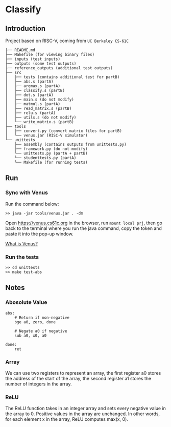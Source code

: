 # Classify
## Introduction
Project based on RISC-V, coming from `UC Berkeley CS-61C`
```
├── README.md
├── Makefile (for viewing binary files)
├── inputs (test inputs)
├── outputs (some test outputs)
├── reference_outputs (additional test outputs)
├── src
│   ├── tests (contains additional test for partB)
│   ├── abs.s (partA)
│   ├── argmax.s (partA)
│   ├── classify.s (partB)
│   ├── dot.s (partA)
│   ├── main.s (do not modify)
│   ├── matmul.s (partA)
│   ├── read_matrix.s (partB)
│   ├── relu.s (partA)
│   ├── utils.s (do not modify)
│   └── write_matrix.s (partB)
├── tools
│   ├── convert.py (convert matrix files for partB)
│   └── venus.jar (RISC-V simulator)
└── unittests
    ├── assembly (contains outputs from unittests.py)
    ├── framework.py (do not modify)
    └── unittests.py (partA + partB)
    └── studenttests.py (partA)
    └── Makefile (for running tests)
```

## Run
### Sync with Venus
Run the command below:
```
>> java -jar tools/venus.jar . -dm
```
Open https://venus.cs61c.org in the browser, run `mount local prj`, then go back to the terminal where you run the java command, copy the token and paste it into the pop-up window.  

[What is Venus?](https://github.com/kvakil/venus)

### Run the tests
```
>> cd unittests
>> make test-abs
```

## Notes
### Abosolute Value
```
abs:
    # Return if non-negative
    bge a0, zero, done

    # Negate a0 if negative
    sub a0, x0, a0

done:
    ret
```

### Array
We can use two registers to represent an array, the first register a0 stores the address of the start of the array, the second register a1 stores the number of integers in the array.

### ReLU
The ReLU function takes in an integer array and sets every negative value in the array to 0. Positive values in the array are unchanged. In other words, for each element x in the array, ReLU computes max(x, 0).